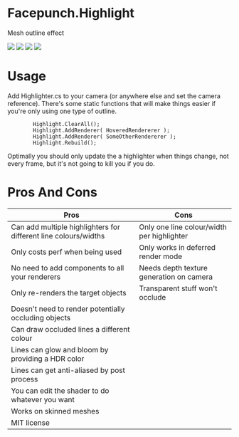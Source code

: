 # Facepunch.Highlight
Mesh outline effect

![](https://files.facepunch.com/garry/a0ad7775-03ac-49e4-83c0-b89301b6f64b.png)
![](https://files.facepunch.com/garry/b13be668-ba6a-408c-8390-4a016c4d06af.png)
![](https://files.facepunch.com/garry/6a5153b3-5996-4a31-9005-2b66e811c563.png)
![](https://files.facepunch.com/garry/745b7309-942e-44ff-a1ca-8dd065c7a943.png)
# Usage

Add Highlighter.cs to your camera (or anywhere else and set the camera reference). There's some static functions that will make things easier if you're only using one type of outline.

```
        Highlight.ClearAll();
        Highlight.AddRenderer( HoveredRendererer );
        Highlight.AddRenderer( SomeOtherRendererer );
        Highlight.Rebuild();
```

Optimally you should only update the a highlighter when things change, not every frame, but it's not going to kill you if you do.

# Pros And Cons

Pros | Cons
-----|------
Can add multiple highlighters for different line colours/widths | Only one line colour/width per highlighter
Only costs perf when being used | Only works in deferred render mode
No need to add components to all your renderers | Needs depth texture generation on camera
Only re-renders the target objects | Transparent stuff won't occlude
Doesn't need to render potentially occluding objects | 
Can draw occluded lines a different colour |
Lines can glow and bloom by providing a HDR color |
Lines can get anti-aliased by post process |
You can edit the shader to do whatever you want |
Works on skinned meshes |
MIT license |

